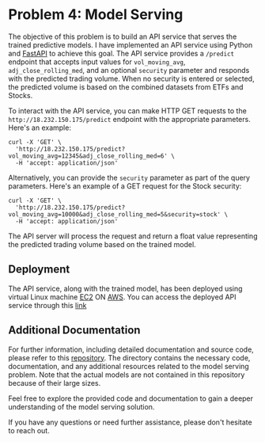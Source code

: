 # Problem 4: Model Serving

The objective of this problem is to build an API service that serves the trained predictive models. I have implemented an API service using Python and [FastAPI](https://fastapi.tiangolo.com) to achieve this goal. The API service provides a `/predict` endpoint that accepts input values for `vol_moving_avg`, `adj_close_rolling_med`, and an optional `security` parameter and responds with the predicted trading volume. When no security is entered or selected, the predicted volume is based on the combined datasets from ETFs and Stocks.

To interact with the API service, you can make HTTP GET requests to the `http://18.232.150.175/predict` endpoint with the appropriate parameters. Here's an example:

```
curl -X 'GET' \
  'http://18.232.150.175/predict?vol_moving_avg=12345&adj_close_rolling_med=6' \
  -H 'accept: application/json'
```

Alternatively, you can provide the `security` parameter as part of the query parameters. Here's an example of a GET request for the Stock security:
```
curl -X 'GET' \
  'http://18.232.150.175/predict?vol_moving_avg=10000&adj_close_rolling_med=5&security=stock' \
  -H 'accept: application/json'
 ```

 
The API server will process the request and return a float value representing the predicted trading volume based on the trained model.

## Deployment
The API service, along with the trained model, has been deployed using virtual Linux machine [EC2](https://aws.amazon.com/ec2/) ON [AWS](https://aws.amazon.com). You can access the deployed API service through this [link](http://18.232.150.175/docs)


## Additional Documentation
For further information, including detailed documentation and source code, please refer to this [repository](https://github.com/Hyacinth-Ali/rt-ai-model-server). The directory contains the necessary code, documentation, and any additional resources related to the model serving problem. Note that the actual models are not contained in this repository because of their large sizes. 

Feel free to explore the provided code and documentation to gain a deeper understanding of the model serving solution.

If you have any questions or need further assistance, please don't hesitate to reach out.
